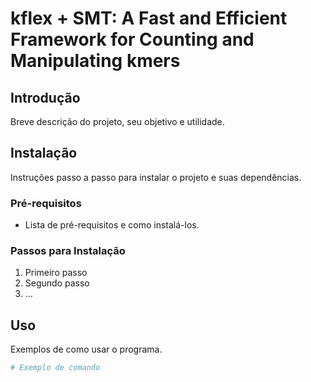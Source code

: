 # kflex + SMT: A Fast and Efficient Framework for Counting and Manipulating kmers

## Introdução

Breve descrição do projeto, seu objetivo e utilidade.

## Instalação

Instruções passo a passo para instalar o projeto e suas dependências.

### Pré-requisitos

- Lista de pré-requisitos e como instalá-los.

### Passos para Instalação

1. Primeiro passo
2. Segundo passo
3. ...

## Uso

Exemplos de como usar o programa.

```bash
# Exemplo de comando
